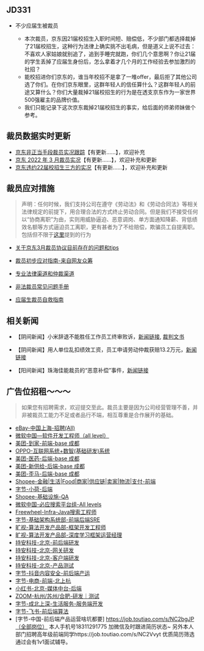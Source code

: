 ## JD331

+ 不少应届生被裁员

  + 本次裁员，京东因21届校招生入职时间短、赔偿低，不少部门都选择裁掉了21届校招生，这种行为法律上确实挑不出毛病，但是道义上说不过去：不喜欢人家姑娘就别追了，追到手睡完就跑，你们几个意思啊？你让21届的学生丢掉了应届生身份后，怎么拿着才几个月的工作经验去参加激烈的社招？
  + 能校招进你们京东的，谁当年校招不是拿了一堆offer，最后拒了其他公司选了你们。在你们京东眼里，这群年轻人的信任算什么？这群年轻人的前途又算什么？你们大量裁掉21届校招生的行为是在透支京东作为一家世界500强雇主的品牌价值。
  + 我们只能记录下这次京东裁掉21届校招生的事实，给后面的师弟师妹做个参考。




## 裁员数据实时更新

- [京东非正当手段裁员实况跟踪](https://github.com/JD331/JD331/blob/main/%E8%A3%81%E5%91%98%E5%AE%9E%E5%86%B5/%E4%BA%AC%E4%B8%9C%E9%9D%9E%E6%AD%A3%E5%BD%93%E6%89%8B%E6%AE%B5%E8%A3%81%E5%91%98%E5%AE%9E%E5%86%B5%E8%B7%9F%E8%B8%AA.md)【有更新......】，欢迎补充
- [京东 2022 年 3 月裁员实况](https://github.com/JD331/JD331/blob/main/%E8%A3%81%E5%91%98%E5%AE%9E%E5%86%B5/%E4%BA%AC%E4%B8%9C2022%E5%B9%B43%E6%9C%88%E8%A3%81%E5%91%98%E5%AE%9E%E5%86%B5.md)【有更新......】，欢迎补充和更新
- [京东违约22届校招生三方的实况](https://github.com/JD331/JD331/blob/main/%E8%A3%81%E5%91%98%E5%AE%9E%E5%86%B5/%E4%BA%AC%E4%B8%9C%E8%BF%9D%E7%BA%A622%E5%B1%8A%E6%A0%A1%E6%8B%9B%E7%94%9F%E4%B8%89%E6%96%B9%E7%9A%84%E5%AE%9E%E5%86%B5.md)【有更新......】，欢迎补充和更新



## 裁员应对措施

> 声明：任何时候，我们支持公司在遵守《劳动法》和《劳动合同法》等相关法律规定的前提下，用合理合法的方式终止劳动合同。但是我们不接受任何以“协商离职”为由，实则用威胁逼迫、恶意调岗、单方面通知降薪、背低绩效名额等方式逼迫员工离职，更有甚者为了不给赔偿，欺骗员工自提离职。包括但不限于[这里](https://github.com/JD331/JD331/blob/main/%E8%A3%81%E5%91%98%E5%AE%9E%E5%86%B5/%E4%BA%AC%E4%B8%9C%E9%9D%9E%E6%AD%A3%E5%BD%93%E6%89%8B%E6%AE%B5%E8%A3%81%E5%91%98%E5%AE%9E%E5%86%B5%E8%B7%9F%E8%B8%AA.md)提到的行为

+ [关于京东3月裁员协议目前存在的问题和tips](https://github.com/JD331/JD331/blob/main/%E8%A3%81%E5%91%98%E5%BA%94%E5%AF%B9/%E5%85%B3%E4%BA%8E%E4%BA%AC%E4%B8%9C3%E6%9C%88%E8%A3%81%E5%91%98%E5%8D%8F%E8%AE%AE%E7%9B%AE%E5%89%8D%E5%AD%98%E5%9C%A8%E7%9A%84%E9%97%AE%E9%A2%98%E5%92%8Ctips.md)
+ [裁员初步应对指南-来自网友众筹](https://github.com/JD331/JD331/blob/main/%E8%A3%81%E5%91%98%E5%BA%94%E5%AF%B9/%E8%A3%81%E5%91%98%E5%88%9D%E6%AD%A5%E5%BA%94%E5%AF%B9%E6%8C%87%E5%8D%97-%E6%9D%A5%E8%87%AA%E7%BD%91%E5%8F%8B%E4%BC%97%E7%AD%B9.md)
+ [专业法律渠道和仲裁渠道](https://github.com/JD331/JD331/blob/main/%E8%A3%81%E5%91%98%E5%BA%94%E5%AF%B9/%E4%B8%93%E4%B8%9A%E6%B3%95%E5%BE%8B%E6%B8%A0%E9%81%93%E5%92%8C%E4%BB%B2%E8%A3%81%E6%B8%A0%E9%81%93.md)
+ [非法裁员常见问题手册](https://github.com/JD331/JD331/blob/main/%E8%A3%81%E5%91%98%E5%BA%94%E5%AF%B9/%E9%9D%9E%E6%B3%95%E8%A3%81%E5%91%98%E5%B8%B8%E8%A7%81%E9%97%AE%E9%A2%98%E6%89%8B%E5%86%8C.md)

+ [应届生裁员自救指南]()

## 相关新闻

+ 【阴间新闻】小米辞退不能胜任工作员工终审败诉，[新闻链接](https://finance.sina.com.cn/chanjing/gsnews/2022-03-26/doc-imcwipii0686339.shtml), [裁判文书](https://www.bjcourt.gov.cn/cpws/paperView.htm?id=e089ff7093e44ca4bcc34d39ecf085d9)

+ 【阴间新闻】用人单位乱扣绩效工资，员工申请劳动仲裁获赔13.2万元，[新闻链接](https://new.qq.com/omn/20210919/20210919A040G200.html)

+ 【阳间新闻】珠海佳能裁员的“恶意补偿”事件，[新闻链接](https://www.163.com/dy/article/GUGBNRJQ0552P091.html)

  


## 广告位招租～～～

> 如果您有招聘需求，欢迎提交至此。裁员主要是因为公司经营管理不善，并非被裁员工能力不足或者品行不端，相互尊重是合作展开的基础。

- [eBay-中国上海-招聘(All)](https://github.com/JD331/JD331/blob/main/招聘需求/ebay-上海-研发.md)
- [微软中国—软件开发工程师（all level）](https://github.com/JD331/JD331/blob/main/%E6%8B%9B%E8%81%98%E9%9C%80%E6%B1%82/%E5%BE%AE%E8%BD%AF%E4%B8%AD%E5%9B%BD%E2%80%94%E8%BD%AF%E4%BB%B6%E5%BC%80%E5%8F%91%E5%B7%A5%E7%A8%8B%E5%B8%88%EF%BC%88all%20level%EF%BC%89.md)
- [美团-到家-前端-base 成都](https://github.com/JD331/JD331/blob/main/招聘需求/美团【成都】-到家-前端.md)
- [OPPO-互联网系统+数智(基础研发)系统](<https://github.com/JD331/JD331/blob/main/招聘需求/OPPO-互联网系统%2B数智(基础研发)系统.md>)
- [美团-医药-后端-base 成都](https://github.com/JD331/JD331/blob/main/招聘需求/美团成都-医药-后端.md)
- [美团-新供给-后端-base 成都](https://github.com/JD331/JD331/blob/main/招聘需求/美团成都-新供给-后端.md)
- [美团-歪马-后端-base 成都](https://github.com/JD331/JD331/blob/main/招聘需求/美团成都-歪马-后端.md)
- [Shopee-金融|生活|Food|商家|供应链|卖家|物流|支付-前端](https://github.com/JD331/JD331/blob/main/招聘需求/Shopee-金融|生活|Food|商家|供应链|卖家|物流|支付-前端.md)
- [字节-小荷-后端](https://github.com/JD331/JD331/blob/main/招聘需求/字节-小荷-后端.md)
- [Shopee-基础设施-QA](https://github.com/JD331/JD331/blob/main/招聘需求/Shopee-基础设施-QA.md)
- [微软中国-必应搜索平台组-All levels](https://github.com/JD331/JD331/blob/main/招聘需求/微软中国-必应搜索平台组-All%20levels.md)
- [Freewheel-Infra-Java搜索工程师](https://github.com/JD331/JD331/blob/main/招聘需求/Freewheel-Infra-Java-LeadEng.md)
- [字节-基础架构系统部-前端后端SRE](https://github.com/JD331/JD331/blob/main/招聘需求/字节-基础架构系统部-前端后端SRE.md)
- [旷视-算法开发产品部-框架开发工程师](https://github.com/JD331/JD331/blob/main/招聘需求/旷视-算法开发产品部-框架开发工程师.md)
- [旷视-算法开发产品部-深度学习框架运营经理](https://github.com/JD331/JD331/blob/main/招聘需求/旷视-算法开发产品部-深度学习框架运营经理.md)
- [持安科技-北京-前后端研发](https://github.com/JD331/JD331/blob/main/招聘需求/持安科技-北京-前后端研发.md)
- [持安科技-北京-网关研发](https://github.com/JD331/JD331/blob/main/招聘需求/持安科技-北京-网关研发.md)
- [持安科技-北京-客户端研发](https://github.com/JD331/JD331/blob/main/招聘需求/持安科技-北京-客户端研发.md)
- [持安科技-北京-产品测试](https://github.com/JD331/JD331/blob/main/招聘需求/持安科技-北京-测试-产品.md)
- [字节-抖音内容安全-前后端产运](https://github.com/JD331/JD331/blob/main/招聘需求/字节-抖音内容安全-前后端产运.md)
- [字节-电商-前端-北上杭](https://github.com/JD331/JD331/blob/main/招聘需求/字节-电商-前端-北上杭.md)
- [小红书-北京-媒体中台-后端](https://github.com/JD331/JD331/blob/main/招聘需求/小红书-媒体中台-后端.md)
- [ZOOM-杭州/苏州/合肥-研发｜测试](https://github.com/JD331/JD331/blob/main/招聘需求/ZOOM-杭州|苏州|合肥-超多岗位.md)
- [字节-成北上深-生活服务-服务端开发](https://github.com/JD331/JD331/blob/main/招聘需求/字节-成北上深-生活服务-服务端开发.md)
- [字节-飞书-前后端算法](https://github.com/JD331/JD331/blob/main/招聘需求/字节-飞书-前后端算法.md)
- [字节-中国-前后端产品运营啥坑都要] https://job.toutiao.com/s/NC2bgJP（全部岗位） 本人手机号18311291775 加微信及时跟进简历状态~ 
  另外本人部门招聘高年级前端同学https://job.toutiao.com/s/NC2Vvyt 优质简历筛选通过会有1v1面试辅导。

<!--
**JD331/JD331** is a ✨ _special_ ✨ repository because its `README.md` (this file) appears on your GitHub profile.

Here are some ideas to get you started:

- 🔭 I’m currently working on ...
- 🌱 I’m currently learning ...
- 👯 I’m looking to collaborate on ...
- 🤔 I’m looking for help with ...
- 💬 Ask me about ...
- 📫 How to reach me: ...
- 😄 Pronouns: ...
- ⚡ Fun fact: ...
  -->
